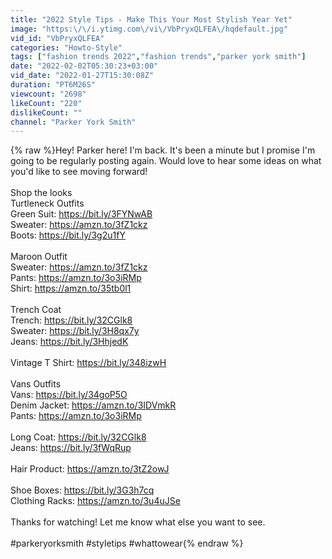 ```yaml
---
title: "2022 Style Tips - Make This Your Most Stylish Year Yet"
image: "https:\/\/i.ytimg.com\/vi\/VbPryxQLFEA\/hqdefault.jpg"
vid_id: "VbPryxQLFEA"
categories: "Howto-Style"
tags: ["fashion trends 2022","fashion trends","parker york smith"]
date: "2022-02-02T05:30:23+03:00"
vid_date: "2022-01-27T15:30:08Z"
duration: "PT6M26S"
viewcount: "2698"
likeCount: "220"
dislikeCount: ""
channel: "Parker York Smith"
---
```

{% raw %}Hey! Parker here! I'm back. It's been a minute but I promise I'm going to be regularly posting again. Would love to hear some ideas on what you'd like to see moving forward! <br /><br />Shop the looks<br />Turtleneck Outfits<br />Green Suit: <a rel="nofollow" target="blank" href="https://bit.ly/3FYNwAB">https://bit.ly/3FYNwAB</a><br />Sweater: <a rel="nofollow" target="blank" href="https://amzn.to/3fZ1ckz">https://amzn.to/3fZ1ckz</a><br />Boots: <a rel="nofollow" target="blank" href="https://bit.ly/3g2u1fY">https://bit.ly/3g2u1fY</a><br /><br />Maroon Outfit<br />Sweater: <a rel="nofollow" target="blank" href="https://amzn.to/3fZ1ckz">https://amzn.to/3fZ1ckz</a><br />Pants: <a rel="nofollow" target="blank" href="https://amzn.to/3o3iRMp">https://amzn.to/3o3iRMp</a><br />Shirt: <a rel="nofollow" target="blank" href="https://amzn.to/35tb0l1">https://amzn.to/35tb0l1</a><br /><br />Trench Coat<br />Trench: <a rel="nofollow" target="blank" href="https://bit.ly/32CGlk8">https://bit.ly/32CGlk8</a><br />Sweater: <a rel="nofollow" target="blank" href="https://bit.ly/3H8qx7y">https://bit.ly/3H8qx7y</a><br />Jeans: <a rel="nofollow" target="blank" href="https://bit.ly/3HhjedK">https://bit.ly/3HhjedK</a><br /><br />Vintage T Shirt: <a rel="nofollow" target="blank" href="https://bit.ly/348izwH">https://bit.ly/348izwH</a><br /><br />Vans Outfits<br />Vans: <a rel="nofollow" target="blank" href="https://bit.ly/34goP5O">https://bit.ly/34goP5O</a><br />Denim Jacket: <a rel="nofollow" target="blank" href="https://amzn.to/3IDVmkR">https://amzn.to/3IDVmkR</a><br />Pants: <a rel="nofollow" target="blank" href="https://amzn.to/3o3iRMp">https://amzn.to/3o3iRMp</a><br /><br />Long Coat: <a rel="nofollow" target="blank" href="https://bit.ly/32CGlk8">https://bit.ly/32CGlk8</a><br />Jeans: <a rel="nofollow" target="blank" href="https://bit.ly/3fWqRup">https://bit.ly/3fWqRup</a><br /><br />Hair Product: <a rel="nofollow" target="blank" href="https://amzn.to/3tZ2owJ">https://amzn.to/3tZ2owJ</a><br /><br />Shoe Boxes: <a rel="nofollow" target="blank" href="https://bit.ly/3G3h7cq">https://bit.ly/3G3h7cq</a><br />Clothing Racks: <a rel="nofollow" target="blank" href="https://amzn.to/3u4uJSe">https://amzn.to/3u4uJSe</a><br /><br />Thanks for watching! Let me know what else you want to see.<br /><br />#parkeryorksmith #styletips #whattowear{% endraw %}

